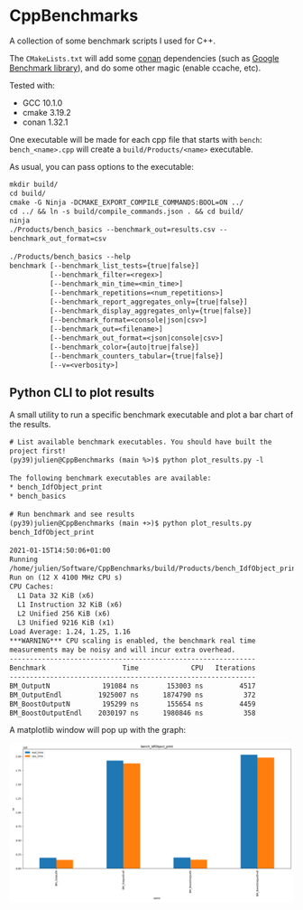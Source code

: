 # CppBenchmarks

A collection of some benchmark scripts I used for C++.

The `CMakeLists.txt` will add some [conan](https://github.com/conan-io/conan) dependencies (such as [Google Benchmark library](https://github.com/google/benchmark)), and do some other magic (enable ccache, etc).

Tested with:

* GCC 10.1.0
* cmake 3.19.2
* conan 1.32.1

One executable will be made for each cpp file that starts with `bench`: `bench_<name>.cpp` will create a `build/Products/<name>` executable.

As usual, you can pass options to the executable:

```shell
mkdir build/
cd build/
cmake -G Ninja -DCMAKE_EXPORT_COMPILE_COMMANDS:BOOL=ON ../
cd ../ && ln -s build/compile_commands.json . && cd build/
ninja
./Products/bench_basics --benchmark_out=results.csv --benchmark_out_format=csv

./Products/bench_basics --help
benchmark [--benchmark_list_tests={true|false}]
          [--benchmark_filter=<regex>]
          [--benchmark_min_time=<min_time>]
          [--benchmark_repetitions=<num_repetitions>]
          [--benchmark_report_aggregates_only={true|false}]
          [--benchmark_display_aggregates_only={true|false}]
          [--benchmark_format=<console|json|csv>]
          [--benchmark_out=<filename>]
          [--benchmark_out_format=<json|console|csv>]
          [--benchmark_color={auto|true|false}]
          [--benchmark_counters_tabular={true|false}]
          [--v=<verbosity>]
```

## Python CLI to plot results

A small utility to run a specific benchmark executable and plot a bar chart of the results.

```
# List available benchmark executables. You should have built the project first!
(py39)julien@CppBenchmarks (main %>)$ python plot_results.py -l

The following benchmark executables are available:
* bench_IdfObject_print
* bench_basics

# Run benchmark and see results
(py39)julien@CppBenchmarks (main +>)$ python plot_results.py bench_IdfObject_print

2021-01-15T14:50:06+01:00
Running /home/julien/Software/CppBenchmarks/build/Products/bench_IdfObject_print
Run on (12 X 4100 MHz CPU s)
CPU Caches:
  L1 Data 32 KiB (x6)
  L1 Instruction 32 KiB (x6)
  L2 Unified 256 KiB (x6)
  L3 Unified 9216 KiB (x1)
Load Average: 1.24, 1.25, 1.16
***WARNING*** CPU scaling is enabled, the benchmark real time measurements may be noisy and will incur extra overhead.
-------------------------------------------------------------
Benchmark                   Time             CPU   Iterations
-------------------------------------------------------------
BM_OutputN             191084 ns       153003 ns         4517
BM_OutputEndl         1925007 ns      1874790 ns          372
BM_BoostOutputN        195299 ns       155654 ns         4459
BM_BoostOutputEndl    2030197 ns      1980846 ns          358
```

A matplotlib window will pop up with the graph:

![Matplotlib results](images/plot_results.png)
